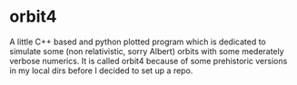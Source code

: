 # orbit4
A little C++ based and python plotted program which is dedicated to simulate some (non relativistic, sorry Albert) orbits with some mederately verbose numerics. It is called orbit4 because of some prehistoric versions in my local dirs before I decided to set up a repo.
